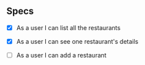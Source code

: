 ## Specs
<!-- GET /restaurants -->
- [x] As a user I can list all the restaurants
<!-- GET /restaurants/:id -->
- [x] As a user I can see one restaurant's details
<!-- POST /restaurants-->
- [ ] As a user I can add a restaurant
